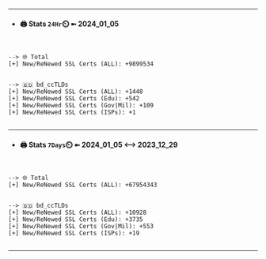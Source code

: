 

---
- #### 🖨️ **Stats** `24Hr`⏲️ ➼ 2024_01_05
```console


--> 🌐 Total
[+] New/ReNewed SSL Certs (ALL): +9899534


--> 🇧🇩 bd_ccTLDs
[+] New/ReNewed SSL Certs (ALL): +1448
[+] New/ReNewed SSL Certs (Edu): +542
[+] New/ReNewed SSL Certs (Gov|Mil): +109
[+] New/ReNewed SSL Certs (ISPs): +1


```

---
- #### 🖨️ **Stats** `7Days`⏲️ ➼ 2024_01_05 <--> 2023_12_29
```console


--> 🌐 Total
[+] New/ReNewed SSL Certs (ALL): +67954343


--> 🇧🇩 bd_ccTLDs
[+] New/ReNewed SSL Certs (ALL): +10928
[+] New/ReNewed SSL Certs (Edu): +3735
[+] New/ReNewed SSL Certs (Gov|Mil): +553
[+] New/ReNewed SSL Certs (ISPs): +19


```

---


